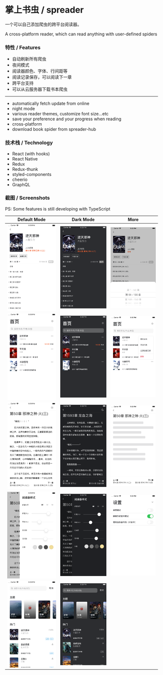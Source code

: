 # 掌上书虫 / spreader

一个可以自己添加爬虫的跨平台阅读器。

A cross-platform reader, which can read anything with user-defined spiders

### 特性 / Features

- 自动刷新所有爬虫
- 夜间模式
- 阅读器颜色、字体、行间距等
- 阅读记录保存，可以阅读下一章
- 跨平台支持
- 可以从云服务器下载书本爬虫

---

- automatically fetch update from online
- night mode
- various reader themes, customize font size...etc
- save your preference and your progress when reading
- cross-platform
- download book spider from spreader-hub


### 技术栈 / Technology

- React (with hooks)
- React Native
- Redux
- Redux-thunk
- styled-components
- cheerio
- GraphQL



### 截图 / Screenshots
PS: Some features is still developing with TypeScript


Default Mode         |  Dark Mode | More
:-------------------------:|:-------------------------:|:-------------------------:|
![chapters](https://raw.githubusercontent.com/InfiniteXyy/spreader/master/screenshots/chapters.png)|![chapters-dark](https://raw.githubusercontent.com/InfiniteXyy/spreader/master/screenshots/chapters-dark.png)|![chapters-open](https://raw.githubusercontent.com/InfiniteXyy/spreader/master/screenshots/chapters-open.png)
![home](https://raw.githubusercontent.com/InfiniteXyy/spreader/master/screenshots/home.png)|![home-dark](https://raw.githubusercontent.com/InfiniteXyy/spreader/master/screenshots/home-dark.png)|![dropdown](https://raw.githubusercontent.com/InfiniteXyy/spreader/master/screenshots/dropdown.png)
![reader](https://raw.githubusercontent.com/InfiniteXyy/spreader/master/screenshots/reader.png)|![reader-dark](https://raw.githubusercontent.com/InfiniteXyy/spreader/master/screenshots/reader-dark.png)|![reader-loading](https://raw.githubusercontent.com/InfiniteXyy/spreader/master/screenshots/reader-loading.png)
![reader-modal](https://raw.githubusercontent.com/InfiniteXyy/spreader/master/screenshots/reader-modal.png)|![reader-modal-dark](https://raw.githubusercontent.com/InfiniteXyy/spreader/master/screenshots/reader-modal-dark.png)|![setting](https://raw.githubusercontent.com/InfiniteXyy/spreader/master/screenshots/setting.png)
![search](https://raw.githubusercontent.com/InfiniteXyy/spreader/master/screenshots/search.png)|![search-dark](https://raw.githubusercontent.com/InfiniteXyy/spreader/master/screenshots/search-dark.png)|
